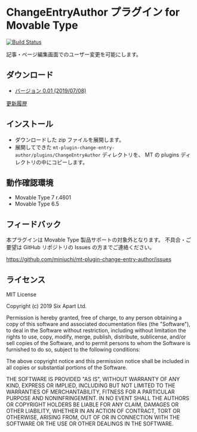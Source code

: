 # ChangeEntryAuthor プラグイン for Movable Type

[![Build Status](https://travis-ci.org/miniuchi/mt-plugin-change-entry-author.svg?branch=master)](https://travis-ci.org/miniuchi/mt-plugin-change-entry-author)

記事・ページ編集画面でのユーザー変更を可能にします。

## ダウンロード

* [バージョン 0.01 (2019/07/08)](https://github.com/miniuchi/mt-plugin-change-entry-author/archive/0.01.zip)

[更新履歴](https://github.com/miniuchi/mt-plugin-change-entry-author/releases)

## インストール

* ダウンロードした zip ファイルを展開します。
* 展開してできた `mt-plugin-change-entry-author/plugins/ChangeEntryAuthor` ディレクトリを、 MT の plugins ディレクトリの中にコピーします。

## 動作確認環境

* Movable Type 7 r.4601
* Movable Type 6.5

## フィードバック

本プラグインは Movable Type 製品サポートの対象外となります。
不具合・ご要望は GitHub リポジトリの Issues の方までご連絡ください。

https://github.com/miniuchi/mt-plugin-change-entry-author/issues

## ライセンス

MIT License

Copyright (c) 2019 Six Apart Ltd.

Permission is hereby granted, free of charge, to any person obtaining a copy
of this software and associated documentation files (the "Software"), to deal
in the Software without restriction, including without limitation the rights
to use, copy, modify, merge, publish, distribute, sublicense, and/or sell
copies of the Software, and to permit persons to whom the Software is
furnished to do so, subject to the following conditions:

The above copyright notice and this permission notice shall be included in all
copies or substantial portions of the Software.

THE SOFTWARE IS PROVIDED "AS IS", WITHOUT WARRANTY OF ANY KIND, EXPRESS OR
IMPLIED, INCLUDING BUT NOT LIMITED TO THE WARRANTIES OF MERCHANTABILITY,
FITNESS FOR A PARTICULAR PURPOSE AND NONINFRINGEMENT. IN NO EVENT SHALL THE
AUTHORS OR COPYRIGHT HOLDERS BE LIABLE FOR ANY CLAIM, DAMAGES OR OTHER
LIABILITY, WHETHER IN AN ACTION OF CONTRACT, TORT OR OTHERWISE, ARISING FROM,
OUT OF OR IN CONNECTION WITH THE SOFTWARE OR THE USE OR OTHER DEALINGS IN THE
SOFTWARE.

